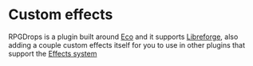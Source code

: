 # Custom effects

RPGDrops is a plugin built around [Eco](https://polymart.org/resource/eco.773) and it supports 
[Libreforge](https://plugins.auxilor.io/effects/configuring-an-effect), also adding a couple custom effects itself
for you to use in other plugins that support the 
[Effects system](https://plugins.auxilor.io/effects/configuring-an-effect)
